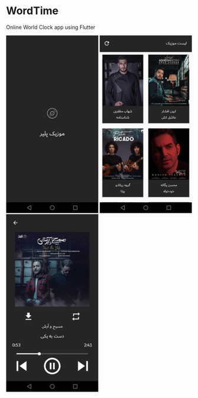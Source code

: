 # WordTime
Online World Clock app using Flutter
<div>
  <img src="https://github.com/arminmehraeen/MusicPlayer/blob/main/photos/1.jpeg" width="250">
  <img src="https://github.com/arminmehraeen/MusicPlayer/blob/main/photos/2.jpeg" width="250">
  <img src="https://github.com/arminmehraeen/MusicPlayer/blob/main/photos/3.jpeg" width="250">
</div>
